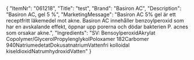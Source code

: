{
  "ItemNr": "061218",
  "Title": "test",
  "Brand": "Basiron AC",
  "Description": "Basiron AC, gel 5 %",
  "MarketingMessage": "Basiron AC 5% gel är ett receptfritt läkemedel mot akne. Basiron AC innehåller benzoylperoxid som har en avskalande effekt, öppnar upp porerna och dödar bakterien P. acnes som orsakar akne.",
  "Ingredients": "SV: BensoylperoxidAkrylat Copolymer/GlycerolPropylenglykolPoloxamer 182Carbomer 940NatriumedetatDokusatnatriumVattenfri kolloidal kiseldioxidNatrumhydroxidVatten"
}